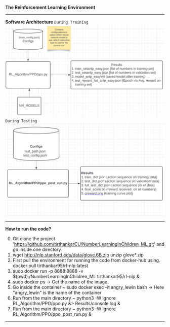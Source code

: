 **The Reinforcement Learning Environment**

---
**Software Architecture**
`During Training`
![Software Architecture during training](src/SA_train.png)
`During Testing`
![Software Architecture during testing](src/SA_test.png)

---
**How to run the code?**

0. Git clone the project 'https://github.com/tirthankarCU/NumberLearningInChildren_ML.git' and go inside one directory.
1. wget http://nlp.stanford.edu/data/glove.6B.zip
   unzip glove*.zip
2. First pull the environment for running the code from docker-hub using. 
   docker pull tirthankar95/rl-nlp:latest
3. sudo docker run -p 8888:8888 -v $(pwd):/NumberLearningInChildren_ML tirthankar95/rl-nlp &
4. sudo docker ps 
   -> Get the name of the image.
5. Go inside the container ~ sudo docker exec -it angry_lewin bash 
   -> Here "angry_lewin" is the name of the container
6. Run from the main directory ~ python3 -W ignore RL_Algorithm/PPO/ppo.py &> Results/console.log &
7. Run from the main directory ~ python3 -W ignore RL_Algorithm/PPO/ppo_post_run.py &
---
